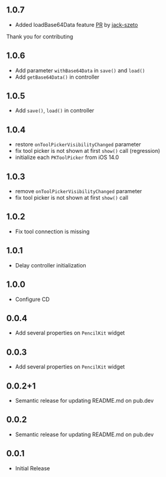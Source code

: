 ## 1.0.7

* Added loadBase64Data feature [PR](https://github.com/mj-studio-library/flutter-pencilkit/pull/12) by [jack-szeto](https://github.com/jack-szeto)

Thank you for contributing

## 1.0.6

* Add parameter `withBase64Data` in `save()` and `load()`
* Add `getBase64Data()` in controller

## 1.0.5

* Add `save()`, `load()` in controller

## 1.0.4

* restore `onToolPickerVisibilityChanged` parameter
* fix tool picker is not shown at first `show()` call (regression)
* initialize each `PKToolPicker` from iOS 14.0

## 1.0.3

* remove `onToolPickerVisibilityChanged` parameter
* fix tool picker is not shown at first `show()` call

## 1.0.2

* Fix tool connection is missing

## 1.0.1

* Delay controller initialization

## 1.0.0

* Configure CD

## 0.0.4

* Add several properties on `PencilKit` widget

## 0.0.3

* Add several properties on `PencilKit` widget

## 0.0.2+1

* Semantic release for updating README.md on pub.dev

## 0.0.2

* Semantic release for updating README.md on pub.dev

## 0.0.1 

* Initial Release
